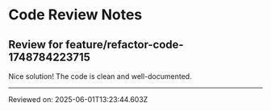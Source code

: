 # Code Review Notes

## Review for feature/refactor-code-1748784223715

Nice solution! The code is clean and well-documented.

---
Reviewed on: 2025-06-01T13:23:44.603Z